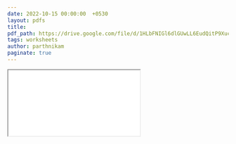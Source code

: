 ```yaml
---
date: 2022-10-15 00:00:00  +0530
layout: pdfs
title: 
pdf_path: https://drive.google.com/file/d/1HLbFNIGl6dlGUwLL6EudQitP9Xucp5i_/preview?usp=drive_link
tags: worksheets
author: parthnikam
paginate: true
---
```


<iframe class="embed-pdf" src="{{ page.pdf_path }}#toolbar=0" seamless="seamless" scrolling="no" style="overflow:hidden"></iframe>
